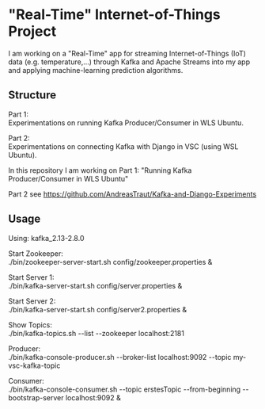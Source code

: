 # "Real-Time" Internet-of-Things Project

I am working on a "Real-Time" app for streaming Internet-of-Things (IoT) data (e.g. temperature,...) through Kafka and Apache Streams into my app and applying machine-learning prediction algorithms. 

## Structure
Part 1:   
  Experimentations on running Kafka Producer/Consumer in WLS Ubuntu.   
  
Part 2:   
  Experimentations on connecting Kafka with Django in VSC (using WSL Ubuntu).   
  
In this repository I am working on Part 1: "Running Kafka Producer/Consumer in WLS Ubuntu"  

Part 2 see https://github.com/AndreasTraut/Kafka-and-Django-Experiments  


## Usage

Using: kafka_2.13-2.8.0  

Start Zookeeper:  
./bin/zookeeper-server-start.sh config/zookeeper.properties &

Start Server 1:  
./bin/kafka-server-start.sh config/server.properties &

Start Server 2:  
./bin/kafka-server-start.sh config/server2.properties &

Show Topics:  
./bin/kafka-topics.sh --list --zookeeper localhost:2181

Producer:  
./bin/kafka-console-producer.sh --broker-list localhost:9092 --topic my-vsc-kafka-topic 

Consumer:  
./bin/kafka-console-consumer.sh --topic erstesTopic --from-beginning --bootstrap-server localhost:9092 &
